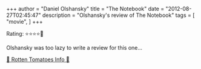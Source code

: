 +++
author = "Daniel Olshansky"
title = "The Notebook"
date = "2012-08-27T02:45:47"
description = "Olshansky's review of The Notebook"
tags = [
    "movie",
]
+++

Rating: ⭐⭐⭐⭐🌟

Olshansky was too lazy to write a review for this one...

[🍅 Rotten Tomatoes Info 🍅](https://www.rottentomatoes.com//m/notebook)
